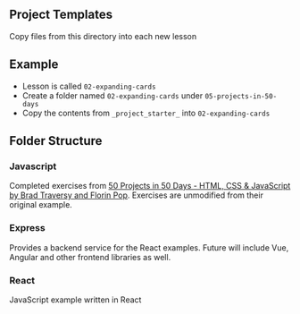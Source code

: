## Project Templates

Copy files from this directory into each new lesson

## Example

- Lesson is called `02-expanding-cards`
- Create a folder named `02-expanding-cards` under `05-projects-in-50-days`
- Copy the contents from `_project_starter_` into `02-expanding-cards`

## Folder Structure

### Javascript

Completed exercises from [50 Projects in 50 Days - HTML, CSS & JavaScript by Brad Traversy and Florin Pop](https://www.udemy.com/course/50-projects-50-days/). Exercises are unmodified from their original example.

### Express

Provides a backend service for the React examples. Future will include Vue, Angular and other frontend libraries as well.

### React

JavaScript example written in React
